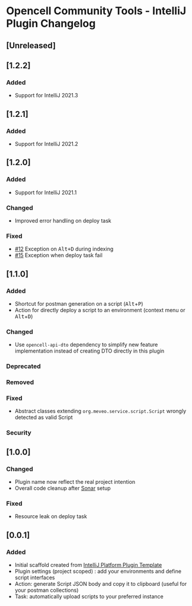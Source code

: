 <!-- Keep a Changelog guide -> https://keepachangelog.com -->

# Opencell Community Tools - IntelliJ Plugin Changelog

## [Unreleased]

## [1.2.2]
### Added
- Support for IntelliJ 2021.3

## [1.2.1]
### Added
- Support for IntelliJ 2021.2

## [1.2.0]
### Added
- Support for IntelliJ 2021.1

### Changed
- Improved error handling on deploy task

### Fixed
- [#12](https://github.com/Halvra/opencell-intellij-plugin/issues/12) Exception on <kbd>Alt+D</kbd> during indexing
- [#15](https://github.com/Halvra/opencell-intellij-plugin/issues/15) Exception when deploy task fail

## [1.1.0]
### Added
- Shortcut for postman generation on a script (<kbd>Alt</kbd>+<kbd>P</kbd>)
- Action for directly deploy a script to an environment (context menu or <kbd>Alt</kbd>+<kbd>D</kbd>)

### Changed
- Use `opencell-api-dto` dependency to simplify new feature implementation instead of creating DTO directly in this plugin

### Deprecated

### Removed

### Fixed
- Abstract classes extending `org.meveo.service.script.Script` wrongly detected as valid Script

### Security
## [1.0.0]
### Changed
- Plugin name now reflect the real project intention
- Overall code cleanup after [Sonar](https://sonarcloud.io/dashboard?id=opencell-intellij-plugin) setup

### Fixed
- Resource leak on deploy task

## [0.0.1]
### Added
- Initial scaffold created from [IntelliJ Platform Plugin Template](https://github.com/JetBrains/intellij-platform-plugin-template)
- Plugin settings (project scoped) : add your environments and define script interfaces
- Action: generate Script JSON body and copy it to clipboard (useful for your postman collections)
- Task: automatically upload scripts to your preferred instance
